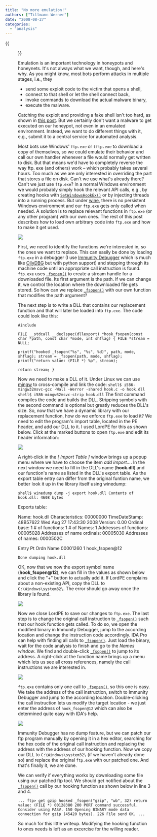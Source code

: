 ```yaml
---
title: "No more emulation!"
authors: ["Tillmann Werner"]
date: "2008-08-27"
categories: 
  - "analysis"
---
```

{{<figure src="images/banner.png" alt="Banner" width="50%">}}

Emulation is an important technology in honeypots and honeynets. It's not always what we want, though, and here's why. As you might know, most bots perform attacks in multiple stages, i.e., they

- send some exploit code to the victim that opens a shell,
- connect to that shell or let the shell connect back,
- invoke commands to download the actual malware binary,
- execute the malware.

Catching the exploit and providing a fake shell isn't too hard, as shown in [this post](http://honeytrap.mwcollect.org/whatfor). But we certainly don't want a malware to get executed on our honeypot, not even in an emulated environment. Instead, we want to do different things with it, e.g., submit it to a central service for automated analysis.

Most bots use Windows' `ftp.exe` or `tftp.exe` to download a copy of themselves, so we could emulate their behavior and call our own handler whenever a file would normally get written to disk. But that means we'd have to completely reverse the way ftp. exe (and others) work – which probably takes several hours. Too much as we are only interested in overriding the part that stores a file on disk. Can't we use what's already there? Can't we just use `ftp.exe`? In a normal Windows environment we would probably simply hook the relevant API calls, e.g., by creating hooks with [`SetWindowsHookEx()`](http://msdn.microsoft.com/en-us/library/ms644990.aspx) or by injecting threads into a running process. But under [wine](http://www.winehq.org/), there is no persistent Windows environment and our `ftp.exe` gets only called when needed. A solution is to replace relevant functions in `ftp.exe` (or any other program) with our own ones. The rest of this post describes how to load own arbitrary code into `ftp.exe` and how to make it get used.

![](images/drupal_image_209.png)

First, we need to identify the functions we're interested in, so the ones we want to replace. This can easily be done by loading `ftp.exe` in a debugger (I use [Immunity Debugger](http://www.immunitysec.com/products-immdbg.shtml) which is much like [OllyDBG](http://www.ollydbg.de/) but with python support) and stepping through its machine code until an appropriate call instruction is found. `ftp.exe` uses [`_fsopen()`](http://msdn.microsoft.com/en-us/library/8f30b0db.aspx) to create a stream handle for a downloaded file. Its first argument is the path. If we can change it, we control the location where the downloaded file gets stored. So how can we replace [`_fsopen()`](http://msdn.microsoft.com/en-us/library/8f30b0db.aspx) with our own function that modifies the path argument?

The next step is to write a DLL that contains our replacement function and that will later be loaded into `ftp.exe`. The code could look like this:

```
#include

FILE __stdcall __declspec(dllexport) *hook_fsopen(const char *path, const char *mode, int shflag) { FILE *stream = NULL;

printf("hooked _fsopen("%s", "%s", %d)", path, mode, shflag); stream = _fsopen(path, mode, shflag); printf("return value: (FILE *) %p", stream);

return stream; }
```

Now we need to make a DLL of it. Under Linux we can use [mingw](http://www.mingw.org/) to cross-compile and link the code: `shell$ i586-mingw32msvc-gcc -Wall -Werror -shared hook.c -o hook.dll shell$ i586-mingw32msvc-strip hook.dll` The first command compiles the code and builds the DLL. Stripping symbols with the second command is optional but greatly reduces the DLL's size. So, now that we have a dynamic library with our replacement function, how do we enforce `ftp.exe` to load it? We need to edit the program's import table, located in the PE header, and add our DLL to it. I used LordPE for this as shown below. Click at the marked buttons to open `ftp.exe` and edit its header information:

![](images/drupal_image_208.png)

A right-click in the _\[ Import Table \]_ window brings up a popup menu where we have to choose the item _add import..._. In the next window we need to fill in the DLL's name (**hook.dll**) and our function's name as listed in the DLL's export table. As the export table entry can differ from the original funtion name, we better look it up in the library itself using winedump:

`shell$ winedump dump -j export hook.dll Contents of hook.dll: 4608 bytes`

Exports table:

Name: hook.dll Characteristics: 00000000 TimeDateStamp: 48B57622 Wed Aug 27 17:43:30 2008 Version: 0.00 Ordinal base: 1 # of functions: 1 # of Names: 1 Addresses of functions: 00005028 Addresses of name ordinals: 00005030 Addresses of names: 0000502C

Entry Pt Ordn Name 00001260 1 hook\_fsopen@12

`Done dumping hook.dll`

OK, now that we now the export symbol name (**hook\_fsopen@12**), we can fill in the values as shown below and click the "+" button to actually add it. If LordPE complains about a non-existing API, copy the DLL to `C:\Windows\system32\`. The error should go away once the library is found.

![](images/drupal_image_210.png)

Now we close LordPE to save our changes to `ftp.exe`. The last step is to change the original call instruction to [`_fsopen()`](http://msdn.microsoft.com/en-us/library/8f30b0db.aspx) such that our hook function gets called. To do so, we open the modified binary in Immunity Debugger, jump to the according location and change the instruction code accordingly. IDA Pro can help with finding all calls to [`_fsopen()`](http://msdn.microsoft.com/en-us/library/8f30b0db.aspx). Just load the binary, wait for the code analysis to finish and go to the _Names window_. We find and double-click [`_fsopen()`](http://msdn.microsoft.com/en-us/library/8f30b0db.aspx) to jump to its address. A right-click at the function name brings up a menu which lets us see all cross references, namely the call instructions we are interested in.

![](images/drupal_image_212.png)

`ftp.exe` contains only one call to [`_fsopen()`](http://msdn.microsoft.com/en-us/library/8f30b0db.aspx), so this one is easy. We take the address of the call instruction, switch to Immunity Debugger and jump to the according location. Double-clicking the call instruction lets us modify the target location - we just enter the address of `hook_fsopen@12` which can also be determined quite easy with IDA's help.

![](images/drupal_image_213.png)

Immunity Debugger has no dump feature, but we can patch our ftp program manually by opening it in a hex editor, searching for the hex code of the original call instruction and replacing the address with the address of our hooking function. Now we copy our DLL to `C:\Windows\system32\` (if we haven't already done so) and replace the original `ftp.exe` with our patched one. And that's finally it, we are done.

We can verify if everything works by downloading some file using our patched ftp tool. We should get notified about the [`_fsopen()`](http://msdn.microsoft.com/en-us/library/8f30b0db.aspx) call by our hooking function as shown below in line 3 and 4.

`... ftp> get gzip hooked _fsopen("gzip", "wb", 32) return value: (FILE *) 00128380 200 PORT command successful. Consider using PASV. 150 Opening BINARY mode data connection for gzip (45420 bytes). 226 File send OK. ...`

So much for this little writeup. Modifying the hooking function to ones needs is left as an excercise for the willing reader.
